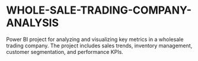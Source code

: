 # WHOLE-SALE-TRADING-COMPANY-ANALYSIS
Power BI project for analyzing and visualizing key metrics in a wholesale trading company. The project includes sales trends, inventory management, customer segmentation, and performance KPIs.
